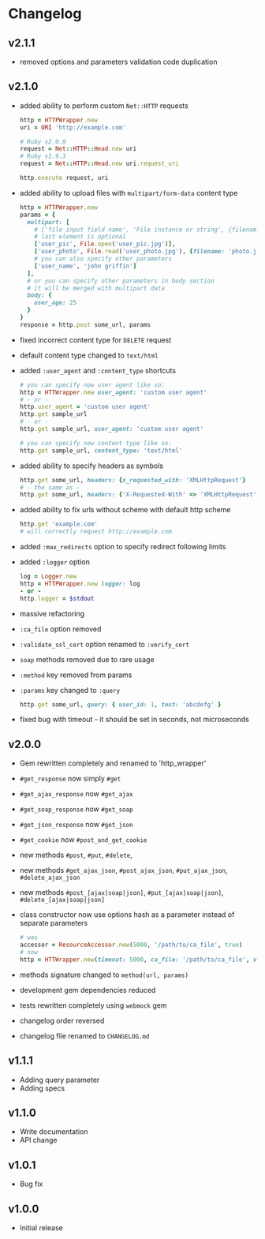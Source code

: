 # Changelog

## v2.1.1

* removed options and parameters validation code duplication

## v2.1.0

* added ability to perform custom `Net::HTTP` requests

    ```ruby
    http = HTTPWrapper.new
    uri = URI 'http://example.com'

    # Ruby v2.0.0
    request = Net::HTTP::Head.new uri
    # Ruby v1.9.3
    request = Net::HTTP::Head.new uri.request_uri

    http.execute request, uri
    ```

* added ability to upload files with `multipart/form-data` content type

    ```ruby
    http = HTTPWrapper.new
    params = {
      multipart: [
        # ['file input field name', 'File instance or string', {filename: 'itsfile.jpg', content_type: '...'}]
        # last element is optional
        ['user_pic', File.open('user_pic.jpg')],
        ['user_photo', File.read('user_photo.jpg'), {filename: 'photo.jpg'}],
        # you can also specify other parameters
        ['user_name', 'john griffin']
      ],
      # or you can specify other parameters in body section
      # it will be merged with multipart data
      body: {
        user_age: 25
      }
    }
    response = http.post some_url, params
    ```

* fixed incorrect content type for `DELETE` request
* default content type changed to `text/html`
* added `:user_agent` and `:content_type` shortcuts

    ```ruby
    # you can specify now user agent like so:
    http = HTTWrapper.new user_agent: 'custom user agent'
    # - or -
    http.user_agent = 'custom user agent'
    http.get sample_url
    # - or -
    http.get sample_url, user_agent: 'custom user agent'
    ```

    ```ruby
    # you can specify now content type like so:
    http.get sample_url, content_type: 'text/html'
    ```

* added ability to specify headers as symbols

    ```ruby
    http.get some_url, headers: {x_requested_with: 'XMLHttpRequest'}
    # - the same as -
    http.get some_url, headers: {'X-Requested-With' => 'XMLHttpRequest'}
    ```

* added ability to fix urls without scheme with default http scheme

    ```ruby
    http.get 'example.com'
    # will correctly request http://example.com
    ```

* added `:max_redirects` option to specify redirect following limits
* added `:logger` option

    ```ruby
    log = Logger.new
    http = HTTPWrapper.new logger: log
    - or -
    http.logger = $stdout
    ```

* massive refactoring
* `:ca_file` option removed
* `:validate_ssl_cert` option renamed to `:verify_cert`
* `soap` methods removed due to rare usage
* `:method` key removed from params
* `:params` key changed to `:query`

    ```ruby
    http.get some_url, query: { user_id: 1, text: 'abcdefg' }
    ```

* fixed bug with timeout - it should be set in seconds, not microseconds

## v2.0.0

* Gem rewritten completely and renamed to 'http_wrapper'
* `#get_response` now simply `#get`
* `#get_ajax_response` now `#get_ajax`
* `#get_soap_response` now `#get_soap`
* `#get_json_response` now `#get_json`
* `#get_cookie` now `#post_and_get_cookie`
* new methods `#post`, `#put`, `#delete`,
* new methods `#get_ajax_json`, `#post_ajax_json`, `#put_ajax_json`, `#delete_ajax_json`
* new methods `#post_[ajax|soap|json]`, `#put_[ajax|soap|json]`, `#delete_[ajax|soap|json]`
* class constructor now use options hash as a parameter instead of separate parameters

    ```ruby
    # was
    accessor = ResourceAccessor.new(5000, '/path/to/ca_file', true)
    # now
    http = HTTWrapper.new(timeout: 5000, ca_file: '/path/to/ca_file', validate_ssl_cert: true)
    ```

* methods signature changed to `method(url, params)`
* development gem dependencies reduced
* tests rewritten completely using `webmock` gem
* changelog order reversed
* changelog file renamed to `CHANGELOG.md`

## v1.1.1

* Adding query parameter
* Adding specs

## v1.1.0

* Write documentation
* API change

## v1.0.1

* Bug fix

## v1.0.0

* Initial release
